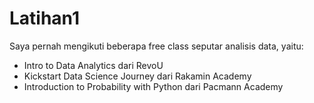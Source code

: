 # Latihan1
Saya pernah mengikuti beberapa free class seputar analisis data, yaitu:
- Intro to Data Analytics dari RevoU 
- Kickstart Data Science Journey dari Rakamin Academy
- Introduction to Probability with Python dari Pacmann Academy
